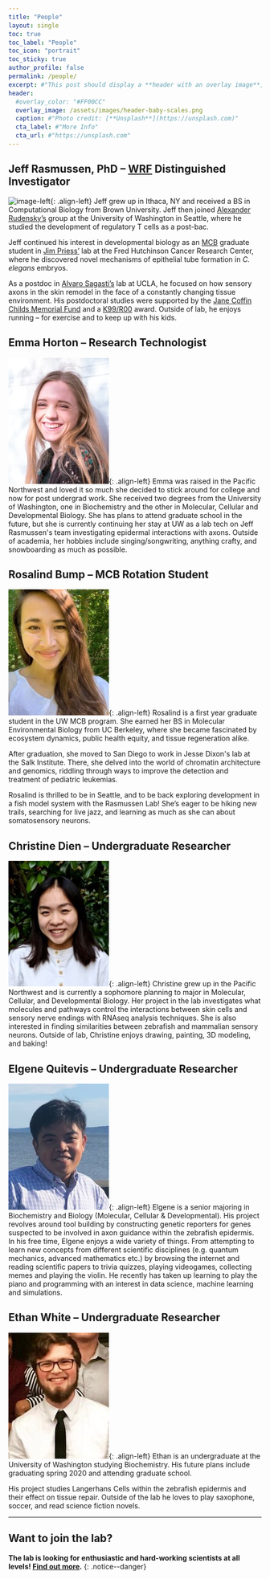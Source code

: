 ```yaml
---
title: "People"
layout: single
toc: true
toc_label: "People"
toc_icon: "portrait"
toc_sticky: true
author_profile: false
permalink: /people/
excerpt: #"This post should display a **header with an overlay image**, if the theme supports it."
header:
  #overlay_color: "#FF00CC"
  overlay_image: /assets/images/header-baby-scales.png
  caption: #"Photo credit: [**Unsplash**](https://unsplash.com)"
  cta_label: #"More Info"
  cta_url: #"https://unsplash.com"
---
```

## Jeff Rasmussen, PhD – [WRF](http://www.wrfseattle.org/) Distinguished Investigator
![image-left](https://www.biology.washington.edu/sites/default/files/styles/portrait/public/JeffRas-Headshot-UWBiol.jpg){: .align-left} Jeff grew up in Ithaca, NY and received a BS in Computational Biology from Brown University. Jeff then joined [Alexander Rudensky’s](https://www.mskcc.org/research-areas/labs/alexander-rudensky) group at the University of Washington in Seattle, where he studied the development of regulatory T cells as a post-bac. 

Jeff continued his interest in developmental biology as an [MCB](https://depts.washington.edu/mcb/) graduate student in [Jim Priess’](http://research.fhcrc.org/priess/en.html) lab at the Fred Hutchinson Cancer Research Center, where he discovered novel mechanisms of epithelial tube formation in *C. elegans* embryos.

As a postdoc in [Alvaro Sagasti’s](https://www.mcdb.ucla.edu/Research/Sagasti/Sagasti_lab_home.html) lab at UCLA, he focused on how sensory axons in the skin remodel in the face of a constantly changing tissue environment. His postdoctoral studies were supported by the [Jane Coffin Childs Memorial Fund](http://www.jccfund.org/) and a [K99/R00](https://projectreporter.nih.gov/project_info_description.cfm?aid=9229568&icde=38773434) award. Outside of lab, he enjoys running – for exercise and to keep up with his kids.

## Emma Horton – Research Technologist
![image-left](/assets/images/Emma-web.jpg){: .align-left} Emma was raised in the Pacific Northwest and loved it so much she decided to stick around for college and now for post undergrad work. She received two degrees from the University of Washington, one in Biochemistry and the other in Molecular, Cellular and Developmental Biology. She has plans to attend graduate school in the future, but she is currently continuing her stay at UW as a lab tech on Jeff Rasmussen's team investigating epidermal interactions with axons. Outside of academia, her hobbies include singing/songwriting, anything crafty, and snowboarding as much as possible. 

## Rosalind Bump – MCB Rotation Student
![image-left](/assets/images/Rosalind-web.jpg){: .align-left} Rosalind is a first year graduate student in the UW MCB program. She earned her BS in Molecular Environmental Biology from UC Berkeley, where she became fascinated by ecosystem dynamics, public health equity, and tissue regeneration alike. 

After graduation, she moved to San Diego to work in Jesse Dixon's lab at the Salk Institute. There, she delved into the world of chromatin architecture and genomics, riddling through ways to improve the detection and treatment of pediatric leukemias.

Rosalind is thrilled to be in Seattle, and to be back exploring development in a fish model system with the Rasmussen Lab! She’s eager to be hiking new trails, searching for live jazz, and learning as much as she can about somatosensory neurons.

## Christine Dien – Undergraduate Researcher
![image-left](/assets/images/Christine-web.jpg){: .align-left} Christine grew up in the Pacific Northwest and is currently a sophomore planning to major in Molecular, Cellular, and Developmental Biology. Her project in the lab investigates what molecules and pathways control the interactions between skin cells and sensory nerve endings with RNAseq analysis techniques. She is also interested in finding similarities between zebrafish and mammalian sensory neurons. Outside of lab, Christine enjoys drawing, painting, 3D modeling, and baking! 

## Elgene Quitevis – Undergraduate Researcher
![image-left](/assets/images/Elgene-web.jpg){: .align-left} Elgene is a senior majoring in Biochemistry and Biology (Molecular, Cellular & Developmental). His project revolves around tool building by constructing genetic reporters for genes suspected to be involved in axon guidance within the zebrafish epidermis.  In his free time, Elgene enjoys a wide variety of things. From attempting to learn new concepts from different scientific disciplines (e.g. quantum mechanics, advanced mathematics etc.) by browsing the internet and reading scientific papers to trivia quizzes, playing videogames, collecting memes and playing the violin. He recently has taken up learning to play the piano and programming with an interest in data science, machine learning and simulations.

## Ethan White – Undergraduate Researcher
![image-left](/assets/images/Ethan-web.jpg){: .align-left} Ethan is an undergraduate at the University of Washington studying Biochemistry. His future plans include graduating spring 2020 and attending graduate school. 

His project studies Langerhans Cells within the zebrafish epidermis and their effect on tissue repair. Outside of the lab he loves to play saxophone, soccer, and read science fiction novels.

---
## Want to join the lab?
**The lab is looking for enthusiastic and hard-working scientists at all levels! [Find out more](/join/).** 
{: .notice--danger}
